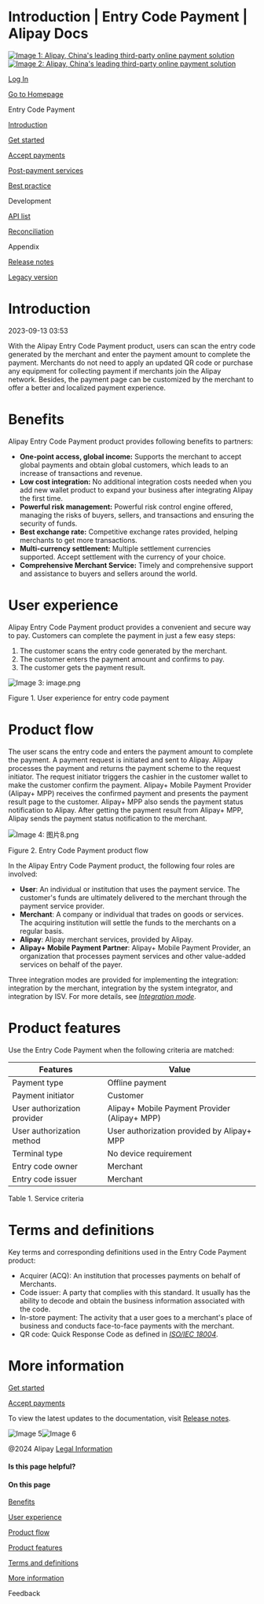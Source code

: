 Introduction | Entry Code Payment | Alipay Docs
===============
                        

[![Image 1: Alipay, China's leading third-party online payment solution](https://ac.alipay.com/storage/2024/3/26/d66c43c0-440d-4c97-9976-f2028a2c8c5e.svg)![Image 2: Alipay, China's leading third-party online payment solution](https://ac.alipay.com/storage/2024/3/26/a48bd336-aea0-4f16-bf83-616eacbb4434.svg)](/docs/)

[Log In](https://global.alipay.com/ilogin/account_login.htm?goto=https%3A%2F%2Fglobal.alipay.com%2Fdocs%2Fac%2Fams_ec%2Fintroduction)

[Go to Homepage](../../)

Entry Code Payment

[Introduction](/docs/ac/ams_ec/introduction)

[Get started](/docs/ac/ams_ec/start)

[Accept payments](/docs/ac/ams_ec/acceptpayment)

[Post-payment services](/docs/ac/ams_ec/postpayment)

[Best practice](/docs/ac/ams_ec/bp)

Development

[API list](/docs/ac/ams_ec/apilist)

[Reconciliation](/docs/ac/ams_ec/reconcile)

Appendix

[Release notes](/docs/ac/ams_ec/releasenotes)

[Legacy version](/docs/ac/ams_ec/cvgicc)

Introduction
============

2023-09-13 03:53

With the Alipay Entry Code Payment product, users can scan the entry code generated by the merchant and enter the payment amount to complete the payment. Merchants do not need to apply an updated QR code or purchase any equipment for collecting payment if merchants join the Alipay network. Besides, the payment page can be customized by the merchant to offer a better and localized payment experience.

Benefits
========

Alipay Entry Code Payment product provides following benefits to partners:

*   **One-point access, global income:** Supports the merchant to accept global payments and obtain global customers, which leads to an increase of transactions and revenue. 
*   **Low cost integration:** No additional integration costs needed when you add new wallet product to expand your business after integrating Alipay the first time.
*   **Powerful risk management:** Powerful risk control engine offered, managing the risks of buyers, sellers, and transactions and ensuring the security of funds.
*   **Best exchange rate:** Competitive exchange rates provided, helping merchants to get more transactions. 
*   **Multi-currency settlement:** Multiple settlement currencies supported. Accept settlement with the currency of your choice.
*   **Comprehensive Merchant Service:** Timely and comprehensive support and assistance to buyers and sellers around the world. 

User experience
===============

Alipay Entry Code Payment product provides a convenient and secure way to pay. Customers can complete the payment in just a few easy steps:

1.  The customer scans the entry code generated by the merchant.
2.  The customer enters the payment amount and confirms to pay.
3.  The customer gets the payment result.

![Image 3: image.png](https://idocs-assets.marmot-cloud.com/storage/idocs87c36dc8dac653c1/1592971569720-042d0976-1ee8-40ed-a321-dc86f956bcd7.png)

Figure 1. User experience for entry code payment

Product flow
============

The user scans the entry code and enters the payment amount to complete the payment. A payment request is initiated and sent to Alipay. Alipay processes the payment and returns the payment scheme to the request initiator. The request initiator triggers the cashier in the customer wallet to make the customer confirm the payment. Alipay+ Mobile Payment Provider (Alipay+ MPP) receives the confirmed payment and presents the payment result page to the customer. Alipay+ MPP also sends the payment status notification to Alipay. After getting the payment result from Alipay+ MPP, Alipay sends the payment status notification to the merchant.

![Image 4: 图片8.png](https://idocs-assets.marmot-cloud.com/storage/idocs87c36dc8dac653c1/1630565139089-31ed4543-9c57-45a9-9383-18e9ec59d3c3.png)

Figure 2. Entry Code Payment product flow

In the Alipay Entry Code Payment product, the following four roles are involved:

*   **User**: An individual or institution that uses the payment service. The customer's funds are ultimately delivered to the merchant through the payment service provider.
*   **Merchant**: A company or individual that trades on goods or services. The acquiring institution will settle the funds to the merchants on a regular basis.
*   **Alipay**: Alipay merchant services, provided by Alipay.
*   **Alipay+ Mobile Payment Partner**: Alipay+ Mobile Payment Provider, an organization that processes payment services and other value-added services on behalf of the payer.

Three integration modes are provided for implementing the integration: integration by the merchant, integration by the system integrator, and integration by ISV. For more details, see [_Integration mode_](https://global.alipay.com/doc/ams_ec/intmode).

Product features
================

Use the Entry Code Payment when the following criteria are matched:



| **Features** | **Value** |
| --- | --- |
| Payment type | Offline payment |
| Payment initiator | Customer |
| User authorization provider | Alipay+ Mobile Payment Provider (Alipay+ MPP) |
| User authorization method | User authorization provided by Alipay+ MPP |
| Terminal type | No device requirement |
| Entry code owner | Merchant |
| Entry code issuer | Merchant |



Table 1. Service criteria

Terms and definitions
=====================

Key terms and corresponding definitions used in the Entry Code Payment product:

*   Acquirer (ACQ): An institution that processes payments on behalf of Merchants.
*   Code issuer: A party that complies with this standard. It usually has the ability to decode and obtain the business information associated with the code.
*   In-store payment: The activity that a user goes to a merchant's place of business and conducts face-to-face payments with the merchant.
*   QR code: Quick Response Code as defined in [_ISO/IEC 18004_](https://www.iso.org/standard/62021.html).

More information
================

[Get started](https://global.alipay.com/docs/ac/ams_ec/start)

[Accept payments](https://global.alipay.com/docs/ac/ams_ec/acceptpayment)

To view the latest updates to the documentation, visit [Release notes](https://global.alipay.com/docs/releasenotes).

![Image 5](https://ac.alipay.com/storage/2021/5/20/19b2c126-9442-4f16-8f20-e539b1db482a.png)![Image 6](https://ac.alipay.com/storage/2021/5/20/e9f3f154-dbf0-455f-89f0-b3d4e0c14481.png)

@2024 Alipay [Legal Information](https://global.alipay.com/docs/ac/platform/membership)

#### Is this page helpful?

#### On this page

[Benefits](#nLf1i "Benefits")

[User experience](#6nnxD "User experience")

[Product flow](#cwR5x "Product flow")

[Product features](#lECjm "Product features")

[Terms and definitions](#GgxiV "Terms and definitions")

[More information](#WJoMx "More information")

      

Feedback